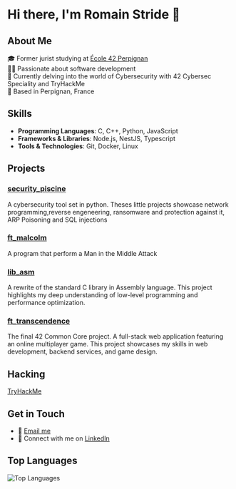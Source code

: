 # Hi there, I'm Romain Stride 👋

## About Me
🎓 Former jurist studying at [École 42 Perpignan](https://www.42.fr/)  
👨‍💻 Passionate about software development  
🌱 Currently delving into the world of Cybersecurity with 42 Cybersec Speciality and TryHackMe  
📍 Based in Perpignan, France 

## Skills
- **Programming Languages**: C, C++, Python, JavaScript
- **Frameworks & Libraries**: Node.js, NestJS, Typescript
- **Tools & Technologies**: Git, Docker, Linux

## Projects

### [security_piscine](https://github.com/rstride/security_piscine)
A cybersecurity tool set in python. Theses little projects showcase network programming,reverse engeneering, ransomware and protection against it, ARP Poisoning and SQL injections 

### [ft_malcolm](https://github.com/rstride/ft_malcolm)
A program that perform a Man in the Middle Attack

### [lib_asm](https://github.com/rstride/lib_asm)
A rewrite of the standard C library in Assembly language. This project highlights my deep understanding of low-level programming and performance optimization.

### [ft_transcendence](https://github.com/rstride/ft_transcendence)
The final 42 Common Core project. A full-stack web application featuring an online multiplayer game. This project showcases my skills in web development, backend services, and game design.

## Hacking

[TryHackMe](https://tryhackme-badges.s3.amazonaws.com/Biolaw.png)

## Get in Touch
- 📧 [Email me](mailto:romain.stride@gmail.com)
- 💼 Connect with me on [LinkedIn](https://www.linkedin.com/in/romainstride)

## Top Languages
![Top Languages](https://github-readme-stats.vercel.app/api/top-langs/?username=rstride&layout=compact&theme=radical)
